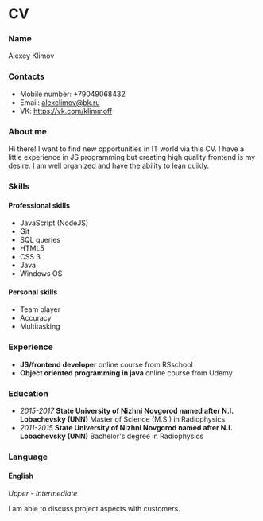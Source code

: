 # CV
### Name
Alexey Klimov

### Contacts
- Mobile number: +79049068432
- Email: alexclimov@bk.ru
- VK: https://vk.com/klimmoff

### About me
Hi there! I want to find new opportunities in IT world via this CV. 
I have a little experience in JS programming but creating high quality frontend is my desire. 
I am well organized and have the ability to lean quikly.

### Skills
#### Professional skills

- JavaScript (NodeJS)
- Git
- SQL queries
- HTML5
- CSS 3
- Java 
- Windows OS

#### Personal skills
- Team player
- Accuracy
- Multitasking

### Experience
- **JS/frontend developer** 
online course from RSschool
- **Object oriented programming in java** 
online course from Udemy

### Education
- *2015-2017* 
**State University of Nizhni Novgorod named after N.I.
Lobachevsky (UNN)**
Master of Science (M.S.) in Radiophysics
- *2011-2015* **State University of Nizhni Novgorod named after N.I.
Lobachevsky (UNN)**
Bachelor's degree in Radiophysics

### Language
#### English
*Upper - Intermediate*

I am able to discuss project aspects with customers.



